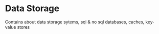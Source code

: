 # Data Storage

Contains about data storage sytems, sql & no sql databases, caches, key-value stores
